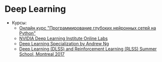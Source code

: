 # Deep Learning

* Курсы:
  * [Онлайн курс "Программирование глубоких нейронных сетей на Python"](https://www.asozykin.ru/courses/nnpython)
  * [NVIDIA Deep Learning Institute Online Labs](https://developer.nvidia.com/dli/onlinelabs)
  * [Deep Learning Specialization by Andrew Ng](https://www.coursera.org/specializations/deep-learning)
  * [Deep Learning (DLSS) and Reinforcement Learning (RLSS) Summer School, Montreal 2017](https://mila.quebec/en/cours/deep-learning-summer-school-2017/)

